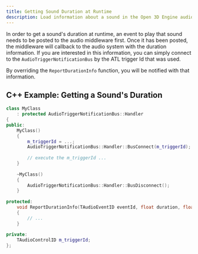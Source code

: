 ```yaml
---
title: Getting Sound Duration at Runtime
description: Load information about a sound in the Open 3D Engine audio system at runtime.
---
```


In order to get a sound's duration at runtime, an event to play that sound needs to be posted to the audio middleware first. Once it has been posted, the middleware will callback to the audio system with the duration information. If you are interested in this information, you can simply connect to the `AudioTriggerNotificationBus` by the ATL trigger Id that was used.

By overriding the `ReportDurationInfo` function, you will be notified with that information.

## C++ Example: Getting a Sound's Duration

```cpp
class MyClass
    : protected AudioTriggerNotificationBus::Handler
{
public:
    MyClass()
    {
        m_triggerId = ...;
        AudioTriggerNotificationBus::Handler::BusConnect(m_triggerId);
 
        // execute the m_triggerId ...
    }
 
    ~MyClass()
    {
        AudioTriggerNotificationBus::Handler::BusDisconnect();
    }
 
protected:
    void ReportDurationInfo(TAudioEventID eventId, float duration, float estimatedDuration) override
    {
        // ...
    }
 
private:
    TAudioControlID m_triggerId;
};
```
